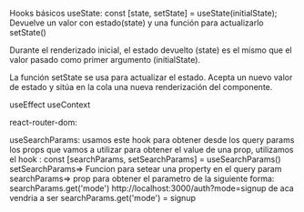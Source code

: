 
Hooks básicos
useState:
const [state, setState] = useState(initialState);
Devuelve un valor con estado(state) y una función para actualizarlo setState() 

Durante el renderizado inicial, el estado devuelto (state) es el mismo que el valor pasado como primer argumento (initialState).

La función setState se usa para actualizar el estado. Acepta un nuevo valor de estado y sitúa en la cola una nueva renderización del componente.

useEffect
useContext



react-router-dom:

useSearchParams:
  usamos este hook para obtener desde los query params los props que vamos a utilizar 
  para obtener el value de una prop,  utilizamos el hook :
    const [searchParams, setSearchParams] = useSearchParams()
  setSearchParams=> Funcion para setear una property en el query param
  searchParams=> prop para obtener el parametro de la siguiente forma:  searchParams.get('mode') 
    http://localhost:3000/auth?mode=signup de aca vendria a ser  searchParams.get('mode')  = signup